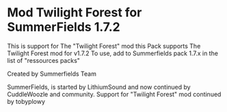 Mod Twilight Forest for SummerFields 1.7.2
==========================================

This is support for The "Twilight Forest" mod this Pack supports The Twilight Forest mod for v1.7.2
To use, add to Summerfields pack 1.7.x in the list of "ressources packs"

Created by Summerfields Team

SummerFields, is started by LithiumSound and now continued by CuddleWoozle and community.
Support for "Twilight Forest" mod continued by tobyplowy
